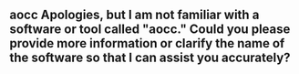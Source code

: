 aocc
Apologies, but I am not familiar with a software or tool called "aocc." Could you please provide more information or clarify the name of the software so that I can assist you accurately?
--------------------------------------

